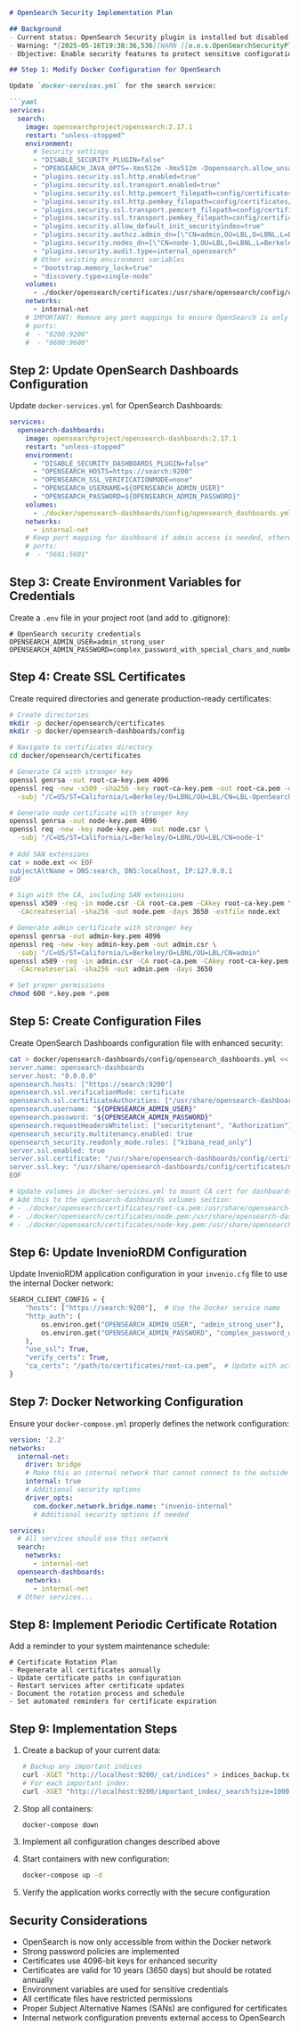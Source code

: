 ```markdown
# OpenSearch Security Implementation Plan

## Background
- Current status: OpenSearch Security plugin is installed but disabled
- Warning: "[2025-05-16T19:38:36,536][WARN ][o.o.s.OpenSearchSecurityPlugin] OpenSearch Security plugin installed but disabled. This can expose your configuration (including passwords) to the public."
- Objective: Enable security features to protect sensitive configuration data while restricting access to the internal Docker network only

## Step 1: Modify Docker Configuration for OpenSearch

Update `docker-services.yml` for the search service:

```yaml
services:
  search:
    image: opensearchproject/opensearch:2.17.1
    restart: "unless-stopped"
    environment:
      # Security settings
      - "DISABLE_SECURITY_PLUGIN=false"
      - "OPENSEARCH_JAVA_OPTS=-Xms512m -Xmx512m -Dopensearch.allow_unsafe_democertificates=true -Dopensearch.allow_default_init_securityindex=true"
      - "plugins.security.ssl.http.enabled=true"
      - "plugins.security.ssl.transport.enabled=true"
      - "plugins.security.ssl.http.pemcert_filepath=config/certificates/node.pem"
      - "plugins.security.ssl.http.pemkey_filepath=config/certificates/node-key.pem"
      - "plugins.security.ssl.transport.pemcert_filepath=config/certificates/node.pem"
      - "plugins.security.ssl.transport.pemkey_filepath=config/certificates/node-key.pem"
      - "plugins.security.allow_default_init_securityindex=true"
      - "plugins.security.authcz.admin_dn=[\"CN=admin,OU=LBL,O=LBNL,L=Berkeley,ST=California,C=US\"]"
      - "plugins.security.nodes_dn=[\"CN=node-1,OU=LBL,O=LBNL,L=Berkeley,ST=California,C=US\"]"
      - "plugins.security.audit.type=internal_opensearch"
      # Other existing environment variables
      - "bootstrap.memory_lock=true"
      - "discovery.type=single-node"
    volumes:
      - ./docker/opensearch/certificates:/usr/share/opensearch/config/certificates
    networks:
      - internal-net
    # IMPORTANT: Remove any port mappings to ensure OpenSearch is only accessible internally
    # ports:
    #  - "9200:9200"
    #  - "9600:9600"
```

## Step 2: Update OpenSearch Dashboards Configuration

Update `docker-services.yml` for OpenSearch Dashboards:

```yaml
services:
  opensearch-dashboards:
    image: opensearchproject/opensearch-dashboards:2.17.1
    restart: "unless-stopped"
    environment:
      - "DISABLE_SECURITY_DASHBOARDS_PLUGIN=false"
      - "OPENSEARCH_HOSTS=https://search:9200"
      - "OPENSEARCH_SSL_VERIFICATIONMODE=none"
      - "OPENSEARCH_USERNAME=${OPENSEARCH_ADMIN_USER}"
      - "OPENSEARCH_PASSWORD=${OPENSEARCH_ADMIN_PASSWORD}"
    volumes:
      - ./docker/opensearch-dashboards/config/opensearch_dashboards.yml:/usr/share/opensearch-dashboards/config/opensearch_dashboards.yml
    networks:
      - internal-net
    # Keep port mapping for dashboard if admin access is needed, otherwise comment out
    # ports:
    #  - "5601:5601"
```

## Step 3: Create Environment Variables for Credentials

Create a `.env` file in your project root (and add to .gitignore):

```
# OpenSearch security credentials
OPENSEARCH_ADMIN_USER=admin_strong_user
OPENSEARCH_ADMIN_PASSWORD=complex_password_with_special_chars_and_numbers_123!@#
```

## Step 4: Create SSL Certificates

Create required directories and generate production-ready certificates:

```bash
# Create directories
mkdir -p docker/opensearch/certificates
mkdir -p docker/opensearch-dashboards/config

# Navigate to certificates directory
cd docker/opensearch/certificates

# Generate CA with stronger key
openssl genrsa -out root-ca-key.pem 4096
openssl req -new -x509 -sha256 -key root-ca-key.pem -out root-ca.pem -days 3650 \
  -subj "/C=US/ST=California/L=Berkeley/O=LBNL/OU=LBL/CN=LBL-OpenSearch-CA"

# Generate node certificate with stronger key
openssl genrsa -out node-key.pem 4096
openssl req -new -key node-key.pem -out node.csr \
  -subj "/C=US/ST=California/L=Berkeley/O=LBNL/OU=LBL/CN=node-1"
  
# Add SAN extensions
cat > node.ext << EOF
subjectAltName = DNS:search, DNS:localhost, IP:127.0.0.1
EOF

# Sign with the CA, including SAN extensions
openssl x509 -req -in node.csr -CA root-ca.pem -CAkey root-ca-key.pem \
  -CAcreateserial -sha256 -out node.pem -days 3650 -extfile node.ext

# Generate admin certificate with stronger key
openssl genrsa -out admin-key.pem 4096
openssl req -new -key admin-key.pem -out admin.csr \
  -subj "/C=US/ST=California/L=Berkeley/O=LBNL/OU=LBL/CN=admin"
openssl x509 -req -in admin.csr -CA root-ca.pem -CAkey root-ca-key.pem \
  -CAcreateserial -sha256 -out admin.pem -days 3650

# Set proper permissions
chmod 600 *.key.pem *.pem
```

## Step 5: Create Configuration Files

Create OpenSearch Dashboards configuration file with enhanced security:

```bash
cat > docker/opensearch-dashboards/config/opensearch_dashboards.yml << EOF
server.name: opensearch-dashboards
server.host: "0.0.0.0"
opensearch.hosts: ["https://search:9200"]
opensearch.ssl.verificationMode: certificate
opensearch.ssl.certificateAuthorities: ["/usr/share/opensearch-dashboards/config/certificates/root-ca.pem"]
opensearch.username: "${OPENSEARCH_ADMIN_USER}"
opensearch.password: "${OPENSEARCH_ADMIN_PASSWORD}"
opensearch.requestHeadersWhitelist: ["securitytenant", "Authorization"]
opensearch_security.multitenancy.enabled: true
opensearch_security.readonly_mode.roles: ["kibana_read_only"]
server.ssl.enabled: true
server.ssl.certificate: "/usr/share/opensearch-dashboards/config/certificates/node.pem"
server.ssl.key: "/usr/share/opensearch-dashboards/config/certificates/node-key.pem"
EOF

# Update volumes in docker-services.yml to mount CA cert for dashboards
# Add this to the opensearch-dashboards volumes section:
# - ./docker/opensearch/certificates/root-ca.pem:/usr/share/opensearch-dashboards/config/certificates/root-ca.pem
# - ./docker/opensearch/certificates/node.pem:/usr/share/opensearch-dashboards/config/certificates/node.pem
# - ./docker/opensearch/certificates/node-key.pem:/usr/share/opensearch-dashboards/config/certificates/node-key.pem
```

## Step 6: Update InvenioRDM Configuration

Update InvenioRDM application configuration in your `invenio.cfg` file to use the internal Docker network:

```python
SEARCH_CLIENT_CONFIG = {
    "hosts": ["https://search:9200"],  # Use the Docker service name
    "http_auth": (
        os.environ.get("OPENSEARCH_ADMIN_USER", "admin_strong_user"),
        os.environ.get("OPENSEARCH_ADMIN_PASSWORD", "complex_password_with_special_chars_and_numbers_123!@#")
    ),
    "use_ssl": True,
    "verify_certs": True,
    "ca_certs": "/path/to/certificates/root-ca.pem",  # Update with actual path
}
```

## Step 7: Docker Networking Configuration

Ensure your `docker-compose.yml` properly defines the network configuration:

```yaml
version: '2.2'
networks:
  internal-net:
    driver: bridge
    # Make this an internal network that cannot connect to the outside world
    internal: true
    # Additional security options
    driver_opts:
      com.docker.network.bridge.name: "invenio-internal"
      # Additional security options if needed

services:
  # All services should use this network
  search:
    networks:
      - internal-net
  opensearch-dashboards:
    networks:
      - internal-net
  # Other services...
```

## Step 8: Implement Periodic Certificate Rotation

Add a reminder to your system maintenance schedule:

```
# Certificate Rotation Plan
- Regenerate all certificates annually
- Update certificate paths in configuration
- Restart services after certificate updates
- Document the rotation process and schedule
- Set automated reminders for certificate expiration
```

## Step 9: Implementation Steps

1. Create a backup of your current data:
   ```bash
   # Backup any important indices
   curl -XGET "http://localhost:9200/_cat/indices" > indices_backup.txt
   # For each important index:
   curl -XGET "http://localhost:9200/important_index/_search?size=10000" > important_index_backup.json
   ```

2. Stop all containers:
   ```bash
   docker-compose down
   ```

3. Implement all configuration changes described above

4. Start containers with new configuration:
   ```bash
   docker-compose up -d
   ```

5. Verify the application works correctly with the secure configuration

## Security Considerations

- OpenSearch is now only accessible from within the Docker network
- Strong password policies are implemented
- Certificates use 4096-bit keys for enhanced security
- Certificates are valid for 10 years (3650 days) but should be rotated annually
- Environment variables are used for sensitive credentials
- All certificate files have restricted permissions
- Proper Subject Alternative Names (SANs) are configured for certificates
- Internal network configuration prevents external access to OpenSearch
